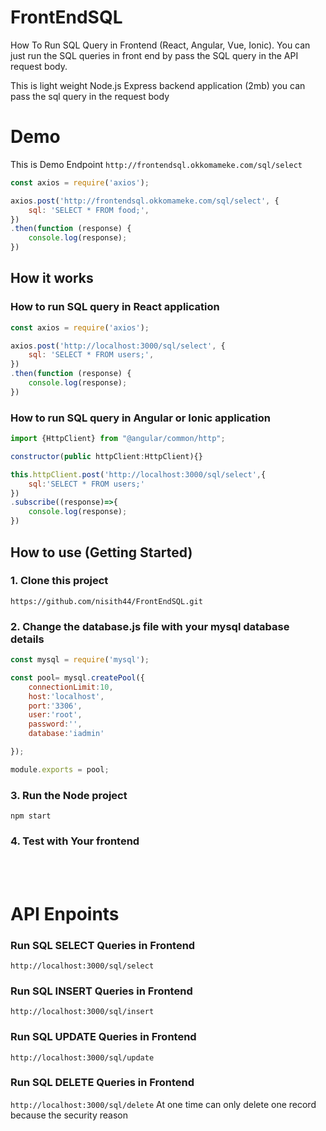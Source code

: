 # FrontEndSQL
How To Run SQL Query in Frontend (React, Angular, Vue, Ionic). You can just run the SQL queries in front end by pass the SQL query in the API request body.

This is light weight Node.js Express backend application (2mb) you can pass the sql query in the request body

# Demo
This is Demo Endpoint
``` http://frontendsql.okkomameke.com/sql/select ```

```js
const axios = require('axios');

axios.post('http://frontendsql.okkomameke.com/sql/select', {
    sql: 'SELECT * FROM food;',
})
.then(function (response) {
    console.log(response);
})
```

## How it works
### How to run SQL query in React application

```js
const axios = require('axios');

axios.post('http://localhost:3000/sql/select', {
    sql: 'SELECT * FROM users;',
})
.then(function (response) {
    console.log(response);
})
```

### How to run SQL query in Angular or Ionic application
```js
import {HttpClient} from "@angular/common/http";

constructor(public httpClient:HttpClient){}

this.httpClient.post('http://localhost:3000/sql/select',{
    sql:'SELECT * FROM users;'
})
.subscribe((response)=>{
    console.log(response);
})
```

## How to use (Getting Started)
### 1. Clone this project
```https://github.com/nisith44/FrontEndSQL.git```

### 2. Change the database.js file with your mysql database details
```js
const mysql = require('mysql');

const pool= mysql.createPool({
    connectionLimit:10,
    host:'localhost',
    port:'3306',
    user:'root',
    password:'',
    database:'iadmin'

});

module.exports = pool;
```

### 3. Run the Node project
``` npm start ```

### 4. Test with Your frontend
<br/><br/>

# API Enpoints
### Run SQL SELECT Queries in Frontend
``` http://localhost:3000/sql/select ```

### Run SQL INSERT Queries in Frontend
``` http://localhost:3000/sql/insert ```

### Run SQL UPDATE Queries in Frontend
``` http://localhost:3000/sql/update ```

### Run SQL DELETE Queries in Frontend
``` http://localhost:3000/sql/delete ```
At one time can only delete one record because the security reason
